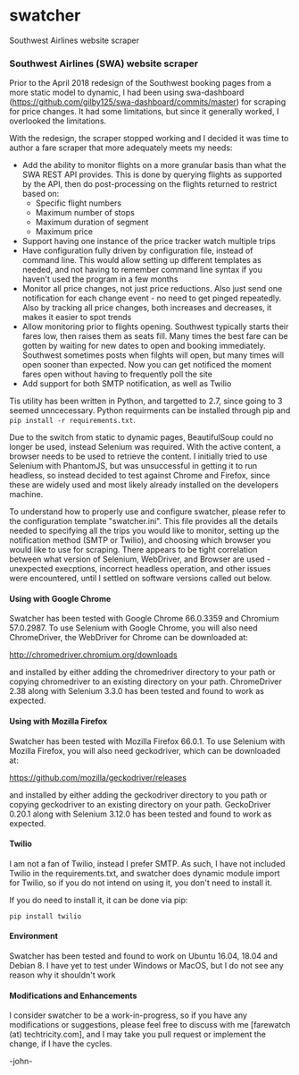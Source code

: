 # swatcher
Southwest Airlines website scraper
### Southwest Airlines (SWA) website scraper

Prior to the April 2018 redesign of the Southwest booking pages from a more static model to dynamic, I had been using swa-dashboard (https://github.com/gilby125/swa-dashboard/commits/master) for scraping for price changes. It had some limitations, but since it generally worked, I overlooked the limitations.

With the redesign, the scraper stopped working and I decided it was time to author a fare scraper that more adequately meets my needs:
* Add the ability to monitor flights on a more granular basis than what the SWA REST API provides. This is done by querying flights as supported by the API, then do post-processing on the flights returned to restrict based on:
  * Specific flight numbers
  * Maximum number of stops
  * Maximum duration of segment
  * Maximum price
* Support having one instance of the price tracker watch multiple trips
* Have configuration fully driven by configuration file, instead of command line. This would allow setting up different templates as needed, and not having to remember command line syntax if you haven't used the program in a few months
* Monitor all price changes, not just price reductions. Also just send one notification for each change event - no need to get pinged repeatedly. Also by tracking all price changes, both increases and decreases, it makes it easier to spot trends
* Allow monitoring prior to flights opening. Southwest typically starts their fares low, then raises them as seats fill. Many times the best fare can be gotten by waiting for new dates to open and booking immediately. Southwest sometimes posts when filghts will open, but many times will open sooner than expected. Now you can get notificed the moment fares open without having to frequently poll the site
* Add support for both SMTP notification, as well as Twilio

Tis utility has been written in Python, and targetted to 2.7, since going to 3 seemed unncecessary. Python requirments can be installed through pip and ```pip install -r requirements.txt```.

Due to the switch from static to dynamic pages, BeautifulSoup could no longer be used, instead Selenium was required. With the active content, a browser needs to be used to retrieve the content. I initially tried to use Selenium with PhantomJS, but was unsuccessful in getting it to run headless, so instead decided to test against Chrome and Firefox, since these are widely used and most likely already installed on the developers machine.

To understand how to properly use and configure swatcher, please refer to the configuration template "swatcher.ini". This file provides all the details needed to specifying all the trips you would like to monitor, setting up the notification method (SMTP or Twilio), and choosing which browser you would like to use for scraping. There appears to be tight correlation between what version of Selenium, WebDriver, and Browser are used - unexpected execptions, incorrect headless operation, and other issues were encountered, until I settled on software versions called out below.

#### Using with Google Chrome

Swatcher has been tested with Google Chrome 66.0.3359 and Chromium 57.0.2987. To use Selenium with Google Chrome, you will also need ChromeDriver, the WebDriver for Chrome can be downloaded at:

http://chromedriver.chromium.org/downloads

and installed by either adding the chromedriver directory to your path or copying chromedriver to an existing directory on your path. ChromeDriver 2.38 along with Selenium 3.3.0 has been tested and found to work as expected.

#### Using with Mozilla Firefox

Swatcher has been tested with Mozilla Firefox 66.0.1. To use Selenium with Mozilla Firefox, you will also need geckodriver, which can be downloaded at:

https://github.com/mozilla/geckodriver/releases

and installed by either adding the geckodriver directory to you path or copying geckodriver to an existing directory on your path. GeckoDriver 0.20.1 along with Selenium 3.12.0 has been tested and found to work as expected.

#### Twilio

I am not a fan of Twilio, instead I prefer SMTP. As such, I have not included Twilio in the requirements.txt, and swatcher does dynamic module import for Twilio, so if you do not intend on using it, you don't need to install it.

If you do need to install it, it can be done via pip:

```pip install twilio```

#### Environment

Swatcher has been tested and found to work on Ubuntu 16.04, 18.04 and Debian 8. I have yet to test under Windows or MacOS, but I do not see any reason why it shouldn't work

#### Modifications and Enhancements

I consider swatcher to be a work-in-progress, so if you have any modifications or suggestions, please feel free to discuss with me [farewatch (at) techtricity.com], and I may take you pull request or implement the change, if I have the cycles.

-john-

